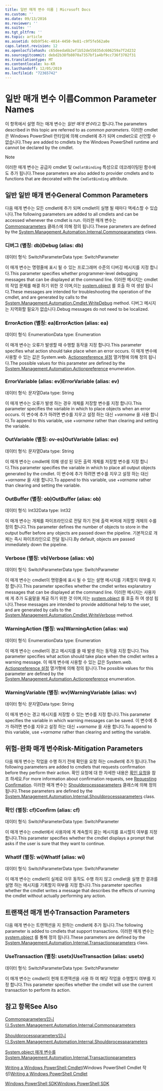 ```yaml
---
title: 일반 매개 변수 이름 | Microsoft Docs
ms.custom: ''
ms.date: 09/13/2016
ms.reviewer: ''
ms.suite: ''
ms.tgt_pltfrm: ''
ms.topic: article
ms.assetid: 0db9f54c-4014-4450-9e81-c9f5fe562a0e
caps.latest.revision: 12
ms.openlocfilehash: c65deeda6b2ef1b52de55035dc606259a7f2d232
ms.sourcegitcommit: debd2b38fb8070a7357bf1a4bf9cc736f3702f31
ms.translationtype: MT
ms.contentlocale: ko-KR
ms.lasthandoff: 12/05/2019
ms.locfileid: "72365742"
---
```

# <a name="common-parameter-names"></a><span data-ttu-id="dc6f3-102">일반 매개 변수 이름</span><span class="sxs-lookup"><span data-stu-id="dc6f3-102">Common Parameter Names</span></span>

<span data-ttu-id="dc6f3-103">이 항목에서 설명 하는 매개 변수는 *일반 매개 변수*라고 합니다.</span><span class="sxs-lookup"><span data-stu-id="dc6f3-103">The parameters described in this topic are referred to as *common parameters*.</span></span> <span data-ttu-id="dc6f3-104">이러한 cmdlet은 Windows PowerShell 런타임에 의해 cmdlet에 추가 되며 cmdlet으로 선언할 수 없습니다.</span><span class="sxs-lookup"><span data-stu-id="dc6f3-104">They are added to cmdlets by the Windows PowerShell runtime and cannot be declared by the cmdlet.</span></span>

> [!NOTE]
> <span data-ttu-id="dc6f3-105">이러한 매개 변수는 공급자 cmdlet 및 `CmdletBinding` 특성으로 데코레이팅된 함수에도 추가 됩니다.</span><span class="sxs-lookup"><span data-stu-id="dc6f3-105">These parameters are also added to provider cmdlets and to functions that are decorated with the `CmdletBinding` attribute.</span></span>

## <a name="general-common-parameters"></a><span data-ttu-id="dc6f3-106">일반 일반 매개 변수</span><span class="sxs-lookup"><span data-stu-id="dc6f3-106">General Common Parameters</span></span>

<span data-ttu-id="dc6f3-107">다음 매개 변수는 모든 cmdlet에 추가 되며 cmdlet이 실행 될 때마다 액세스할 수 있습니다.</span><span class="sxs-lookup"><span data-stu-id="dc6f3-107">The following parameters are added to all cmdlets and can be accessed whenever the cmdlet is run.</span></span> <span data-ttu-id="dc6f3-108">이러한 매개 변수는 [Commonparameters](/dotnet/api/System.Management.Automation.Internal.CommonParameters) 클래스에 의해 정의 됩니다.</span><span class="sxs-lookup"><span data-stu-id="dc6f3-108">These parameters are defined by the [System.Management.Automation.Internal.Commonparameters](/dotnet/api/System.Management.Automation.Internal.CommonParameters) class.</span></span>

### <a name="debug-alias-db"></a><span data-ttu-id="dc6f3-109">디버그 (별칭: db)</span><span class="sxs-lookup"><span data-stu-id="dc6f3-109">Debug (alias: db)</span></span>

<span data-ttu-id="dc6f3-110">데이터 형식: SwitchParameter</span><span class="sxs-lookup"><span data-stu-id="dc6f3-110">Data type: SwitchParameter</span></span>

<span data-ttu-id="dc6f3-111">이 매개 변수는 명령줄에 표시 될 수 있는 프로그래머 수준의 디버깅 메시지를 지정 합니다.</span><span class="sxs-lookup"><span data-stu-id="dc6f3-111">This parameter specifies whether programmer-level debugging messages that can be displayed at the command line.</span></span> <span data-ttu-id="dc6f3-112">이러한 메시지는 cmdlet의 작업 문제를 해결 하기 위한 것 이며,이는 [system.object](/dotnet/api/System.Management.Automation.Cmdlet.WriteDebug) 를 호출 하 여 생성 됩니다.</span><span class="sxs-lookup"><span data-stu-id="dc6f3-112">These messages are intended for troubleshooting the operation of the cmdlet, and are generated by calls to the [System.Management.Automation.Cmdlet.WriteDebug](/dotnet/api/System.Management.Automation.Cmdlet.WriteDebug) method.</span></span> <span data-ttu-id="dc6f3-113">디버그 메시지는 지역화할 필요가 없습니다.</span><span class="sxs-lookup"><span data-stu-id="dc6f3-113">Debug messages do not need to be localized.</span></span>

### <a name="erroraction-alias-ea"></a><span data-ttu-id="dc6f3-114">ErrorAction (별칭: ea)</span><span class="sxs-lookup"><span data-stu-id="dc6f3-114">ErrorAction (alias: ea)</span></span>

<span data-ttu-id="dc6f3-115">데이터 형식: Enumeration</span><span class="sxs-lookup"><span data-stu-id="dc6f3-115">Data type: Enumeration</span></span>

<span data-ttu-id="dc6f3-116">이 매개 변수는 오류가 발생할 때 수행할 동작을 지정 합니다.</span><span class="sxs-lookup"><span data-stu-id="dc6f3-116">This parameter specifies what action should take place when an error occurs.</span></span> <span data-ttu-id="dc6f3-117">이 매개 변수에 사용할 수 있는 값은 System.web. [Actionpreference 설정](/dotnet/api/System.Management.Automation.ActionPreference) 열거형에 의해 정의 됩니다.</span><span class="sxs-lookup"><span data-stu-id="dc6f3-117">The possible values for this parameter are defined by the [System.Management.Automation.Actionpreference](/dotnet/api/System.Management.Automation.ActionPreference) enumeration.</span></span>

### <a name="errorvariable-alias-ev"></a><span data-ttu-id="dc6f3-118">ErrorVariable (alias: ev)</span><span class="sxs-lookup"><span data-stu-id="dc6f3-118">ErrorVariable (alias: ev)</span></span>

<span data-ttu-id="dc6f3-119">데이터 형식: 문자열</span><span class="sxs-lookup"><span data-stu-id="dc6f3-119">Data type: String</span></span>

<span data-ttu-id="dc6f3-120">이 매개 변수는 오류가 발생 하는 경우 개체를 저장할 변수를 지정 합니다.</span><span class="sxs-lookup"><span data-stu-id="dc6f3-120">This parameter specifies the variable in which to place objects when an error occurs.</span></span> <span data-ttu-id="dc6f3-121">이 변수에 추가 하려면 변수를 지우고 설정 하는 대신 +*varname* 을 사용 합니다.</span><span class="sxs-lookup"><span data-stu-id="dc6f3-121">To append to this variable, use +*varname* rather than clearing and setting the variable.</span></span>

### <a name="outvariable-alias-ov"></a><span data-ttu-id="dc6f3-122">OutVariable (별칭: ov-es)</span><span class="sxs-lookup"><span data-stu-id="dc6f3-122">OutVariable (alias: ov)</span></span>

<span data-ttu-id="dc6f3-123">데이터 형식: 문자열</span><span class="sxs-lookup"><span data-stu-id="dc6f3-123">Data type: String</span></span>

<span data-ttu-id="dc6f3-124">이 매개 변수는 cmdlet에 의해 생성 된 모든 출력 개체를 저장할 변수를 지정 합니다.</span><span class="sxs-lookup"><span data-stu-id="dc6f3-124">This parameter specifies the variable in which to place all output objects generated by the cmdlet.</span></span> <span data-ttu-id="dc6f3-125">이 변수에 추가 하려면 변수를 지우고 설정 하는 대신 +*varname* 을 사용 합니다.</span><span class="sxs-lookup"><span data-stu-id="dc6f3-125">To append to this variable, use +*varname* rather than clearing and setting the variable.</span></span>

### <a name="outbuffer-alias-ob"></a><span data-ttu-id="dc6f3-126">OutBuffer (별칭: ob)</span><span class="sxs-lookup"><span data-stu-id="dc6f3-126">OutBuffer (alias: ob)</span></span>

<span data-ttu-id="dc6f3-127">데이터 형식: Int32</span><span class="sxs-lookup"><span data-stu-id="dc6f3-127">Data type: Int32</span></span>

<span data-ttu-id="dc6f3-128">이 매개 변수는 개체를 파이프라인으로 전달 하기 전에 출력 버퍼에 저장할 개체의 수를 정의 합니다.</span><span class="sxs-lookup"><span data-stu-id="dc6f3-128">This parameter defines the number of objects to store in the output buffer before any objects are passed down the pipeline.</span></span> <span data-ttu-id="dc6f3-129">기본적으로 개체는 즉시 파이프라인으로 전달 됩니다.</span><span class="sxs-lookup"><span data-stu-id="dc6f3-129">By default, objects are passed immediately down the pipeline.</span></span>

### <a name="verbose-alias-vb"></a><span data-ttu-id="dc6f3-130">Verbose (별칭: vb)</span><span class="sxs-lookup"><span data-stu-id="dc6f3-130">Verbose (alias: vb)</span></span>

<span data-ttu-id="dc6f3-131">데이터 형식: SwitchParameter</span><span class="sxs-lookup"><span data-stu-id="dc6f3-131">Data type: SwitchParameter</span></span>

<span data-ttu-id="dc6f3-132">이 매개 변수는 cmdlet이 명령줄에 표시 될 수 있는 설명 메시지를 기록할지 여부를 지정 합니다.</span><span class="sxs-lookup"><span data-stu-id="dc6f3-132">This parameter specifies whether the cmdlet writes explanatory messages that can be displayed at the command line.</span></span> <span data-ttu-id="dc6f3-133">이러한 메시지는 사용자에 게 추가 도움말을 제공 하기 위한 것 이며,이는 [system.object](/dotnet/api/System.Management.Automation.Cmdlet.WriteVerbose) 를 호출 하 여 생성 됩니다.</span><span class="sxs-lookup"><span data-stu-id="dc6f3-133">These messages are intended to provide additional help to the user, and are generated by calls to the [System.Management.Automation.Cmdlet.WriteVerbose](/dotnet/api/System.Management.Automation.Cmdlet.WriteVerbose) method.</span></span>

### <a name="warningaction-alias-wa"></a><span data-ttu-id="dc6f3-134">WarningAction (별칭: wa)</span><span class="sxs-lookup"><span data-stu-id="dc6f3-134">WarningAction (alias: wa)</span></span>

<span data-ttu-id="dc6f3-135">데이터 형식: Enumeration</span><span class="sxs-lookup"><span data-stu-id="dc6f3-135">Data type: Enumeration</span></span>

<span data-ttu-id="dc6f3-136">이 매개 변수는 cmdlet이 경고 메시지를 쓸 때 발생 하는 동작을 지정 합니다.</span><span class="sxs-lookup"><span data-stu-id="dc6f3-136">This parameter specifies what action should take place when the cmdlet writes a warning message.</span></span> <span data-ttu-id="dc6f3-137">이 매개 변수에 사용할 수 있는 값은 System.web. [Actionpreference 설정](/dotnet/api/System.Management.Automation.ActionPreference) 열거형에 의해 정의 됩니다.</span><span class="sxs-lookup"><span data-stu-id="dc6f3-137">The possible values for this parameter are defined by the [System.Management.Automation.Actionpreference](/dotnet/api/System.Management.Automation.ActionPreference) enumeration.</span></span>

### <a name="warningvariable-alias-wv"></a><span data-ttu-id="dc6f3-138">WarningVariable (별칭: wv)</span><span class="sxs-lookup"><span data-stu-id="dc6f3-138">WarningVariable (alias: wv)</span></span>

<span data-ttu-id="dc6f3-139">데이터 형식: 문자열</span><span class="sxs-lookup"><span data-stu-id="dc6f3-139">Data type: String</span></span>

<span data-ttu-id="dc6f3-140">이 매개 변수는 경고 메시지를 저장할 수 있는 변수를 지정 합니다.</span><span class="sxs-lookup"><span data-stu-id="dc6f3-140">This parameter specifies the variable in which warning messages can be saved.</span></span> <span data-ttu-id="dc6f3-141">이 변수에 추가 하려면 변수를 지우고 설정 하는 대신 +*varname* 을 사용 합니다.</span><span class="sxs-lookup"><span data-stu-id="dc6f3-141">To append to this variable, use +*varname* rather than clearing and setting the variable.</span></span>

## <a name="risk-mitigation-parameters"></a><span data-ttu-id="dc6f3-142">위험-완화 매개 변수</span><span class="sxs-lookup"><span data-stu-id="dc6f3-142">Risk-Mitigation Parameters</span></span>

<span data-ttu-id="dc6f3-143">다음 매개 변수는 작업을 수행 하기 전에 확인을 요청 하는 cmdlet에 추가 됩니다.</span><span class="sxs-lookup"><span data-stu-id="dc6f3-143">The following parameters are added to cmdlets that requests confirmation before they perform their action.</span></span> <span data-ttu-id="dc6f3-144">확인 요청에 대 한 자세한 내용은 [확인 요청](./requesting-confirmation-from-cmdlets.md)을 참조 하세요.</span><span class="sxs-lookup"><span data-stu-id="dc6f3-144">For more information about confirmation requests, see [Requesting Confirmation](./requesting-confirmation-from-cmdlets.md).</span></span> <span data-ttu-id="dc6f3-145">이러한 매개 변수는 [Shouldprocessparameters](/dotnet/api/System.Management.Automation.Internal.ShouldProcessParameters) 클래스에 의해 정의 됩니다.</span><span class="sxs-lookup"><span data-stu-id="dc6f3-145">These parameters are defined by the [System.Management.Automation.Internal.Shouldprocessparameters](/dotnet/api/System.Management.Automation.Internal.ShouldProcessParameters) class.</span></span>

### <a name="confirm-alias-cf"></a><span data-ttu-id="dc6f3-146">확인 (별칭: cf)</span><span class="sxs-lookup"><span data-stu-id="dc6f3-146">Confirm (alias: cf)</span></span>

<span data-ttu-id="dc6f3-147">데이터 형식: SwitchParameter</span><span class="sxs-lookup"><span data-stu-id="dc6f3-147">Data type: SwitchParameter</span></span>

<span data-ttu-id="dc6f3-148">이 매개 변수는 cmdlet에서 사용자에 게 계속할지 묻는 메시지를 표시할지 여부를 지정 합니다.</span><span class="sxs-lookup"><span data-stu-id="dc6f3-148">This parameter specifies whether the cmdlet displays a prompt that asks if the user is sure that they want to continue.</span></span>

### <a name="whatif-alias-wi"></a><span data-ttu-id="dc6f3-149">WhatIf (별칭: wi)</span><span class="sxs-lookup"><span data-stu-id="dc6f3-149">WhatIf (alias: wi)</span></span>

<span data-ttu-id="dc6f3-150">데이터 형식: SwitchParameter</span><span class="sxs-lookup"><span data-stu-id="dc6f3-150">Data type: SwitchParameter</span></span>

<span data-ttu-id="dc6f3-151">이 매개 변수는 cmdlet이 실제로 아무 동작도 수행 하지 않고 cmdlet을 실행 한 결과를 설명 하는 메시지를 기록할지 여부를 지정 합니다.</span><span class="sxs-lookup"><span data-stu-id="dc6f3-151">This parameter specifies whether the cmdlet writes a message that describes the effects of running the cmdlet without actually performing any action.</span></span>

## <a name="transaction-parameters"></a><span data-ttu-id="dc6f3-152">트랜잭션 매개 변수</span><span class="sxs-lookup"><span data-stu-id="dc6f3-152">Transaction Parameters</span></span>

<span data-ttu-id="dc6f3-153">다음 매개 변수는 트랜잭션을 지 원하는 cmdlet에 추가 됩니다.</span><span class="sxs-lookup"><span data-stu-id="dc6f3-153">The following parameter is added to cmdlets that support transactions.</span></span> <span data-ttu-id="dc6f3-154">이러한 매개 변수는 [system.object](/dotnet/api/System.Management.Automation.Internal.TransactionParameters) 를 통해 정의 됩니다.</span><span class="sxs-lookup"><span data-stu-id="dc6f3-154">These parameters are defined by the [System.Management.Automation.Internal.Transactionparameters](/dotnet/api/System.Management.Automation.Internal.TransactionParameters) class.</span></span>

### <a name="usetransaction-alias-usetx"></a><span data-ttu-id="dc6f3-155">UseTransaction (별칭: usetx)</span><span class="sxs-lookup"><span data-stu-id="dc6f3-155">UseTransaction (alias: usetx)</span></span>

<span data-ttu-id="dc6f3-156">데이터 형식: SwitchParameter</span><span class="sxs-lookup"><span data-stu-id="dc6f3-156">Data type: SwitchParameter</span></span>

<span data-ttu-id="dc6f3-157">이 매개 변수는 cmdlet이 현재 트랜잭션을 사용 하 여 해당 작업을 수행할지 여부를 지정 합니다.</span><span class="sxs-lookup"><span data-stu-id="dc6f3-157">This parameter specifies whether the cmdlet will use the current transaction to perform its action.</span></span>

## <a name="see-also"></a><span data-ttu-id="dc6f3-158">참고 항목</span><span class="sxs-lookup"><span data-stu-id="dc6f3-158">See Also</span></span>

[<span data-ttu-id="dc6f3-159">Commonparameters입니다.</span><span class="sxs-lookup"><span data-stu-id="dc6f3-159">System.Management.Automation.Internal.Commonparameters</span></span>](/dotnet/api/System.Management.Automation.Internal.CommonParameters)

[<span data-ttu-id="dc6f3-160">Shouldprocessparameters입니다.</span><span class="sxs-lookup"><span data-stu-id="dc6f3-160">System.Management.Automation.Internal.Shouldprocessparameters</span></span>](/dotnet/api/System.Management.Automation.Internal.ShouldProcessParameters)

[<span data-ttu-id="dc6f3-161">System.object 매개 변수를</span><span class="sxs-lookup"><span data-stu-id="dc6f3-161">System.Management.Automation.Internal.Transactionparameters</span></span>](/dotnet/api/System.Management.Automation.Internal.TransactionParameters)

<span data-ttu-id="dc6f3-162">[Writing a Windows PowerShell Cmdlet](./writing-a-windows-powershell-cmdlet.md)(Windows PowerShell Cmdlet 작성)</span><span class="sxs-lookup"><span data-stu-id="dc6f3-162">[Writing a Windows PowerShell Cmdlet](./writing-a-windows-powershell-cmdlet.md)</span></span>

[<span data-ttu-id="dc6f3-163">Windows PowerShell SDK</span><span class="sxs-lookup"><span data-stu-id="dc6f3-163">Windows PowerShell SDK</span></span>](../windows-powershell-reference.md)
